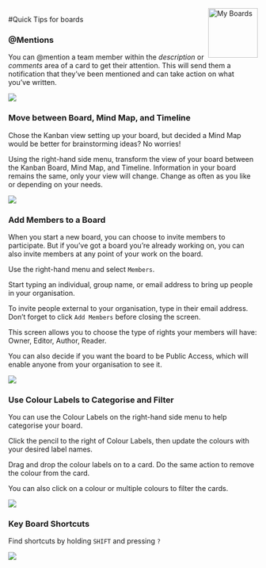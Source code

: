 <img style="float: right" src="/assets/images/boards-logo.jpg" height="100" alt="My Boards" />

#Quick Tips for boards

### @Mentions
You can @mention a team member within the *description* or *comments* area of a card to get their attention. This will send them a notification that they’ve been mentioned and can take action on what you’ve written.  

![](/assets/boards/quicktips1.png)

### Move between Board, Mind Map, and Timeline

Chose the Kanban view setting up your board, but decided a Mind Map would be better for brainstorming ideas? No worries!

Using the right-hand side menu, transform the view of your board between the Kanban Board, Mind Map, and Timeline. Information in your board remains the same, only your view will change. Change as often as you like or depending on your needs.

![](/assets/boards/quicktips2.png)

### Add Members to a Board

When you start a new board, you can choose to invite members to participate. But if you’ve got a board you’re already working on, you can also invite members at any point of your work on the board.

Use the right-hand menu and select `Members`.


Start typing an individual, group name, or email address to bring up people in your organisation.

To invite people external to your organisation, type in their email address.  Don’t forget to click `Add Members` before closing the screen.

This screen allows you to choose the type of rights your members will have: Owner, Editor, Author, Reader.

You can also decide if you want the board to be Public Access, which will enable anyone from your organisation to see it.  

![](/assets/boards/quicktips3.png)

### Use Colour Labels to Categorise and Filter

You can use the Colour Labels on the right-hand side menu to help categorise your board.

Click the pencil to the right of Colour Labels, then update the colours with your desired label names.

Drag and drop the colour labels on to a card. Do the same action to remove the colour from the card.

You can also click on a colour or multiple colours to filter the cards.

![](/assets/boards/quicktips4.png)

### Key Board Shortcuts
Find shortcuts by holding `SHIFT` and pressing `?`

![](/assets/boards/quicktips5.PNG)
